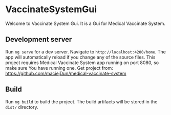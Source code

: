 # VaccinateSystemGui

Welcome to Vaccinate System Gui. It is a Gui for Medical Vaccinate System.

## Development server

Run `ng serve` for a dev server. Navigate to `http://localhost:4200/home`. The app will automatically reload if you change any of the source files.
This project requires Medical Vaccinate System app running on port 8080, so make sure You have running one.
Get project from: https://github.com/maciejDun/medical-vaccinate-system

## Build

Run `ng build` to build the project. The build artifacts will be stored in the `dist/` directory.
